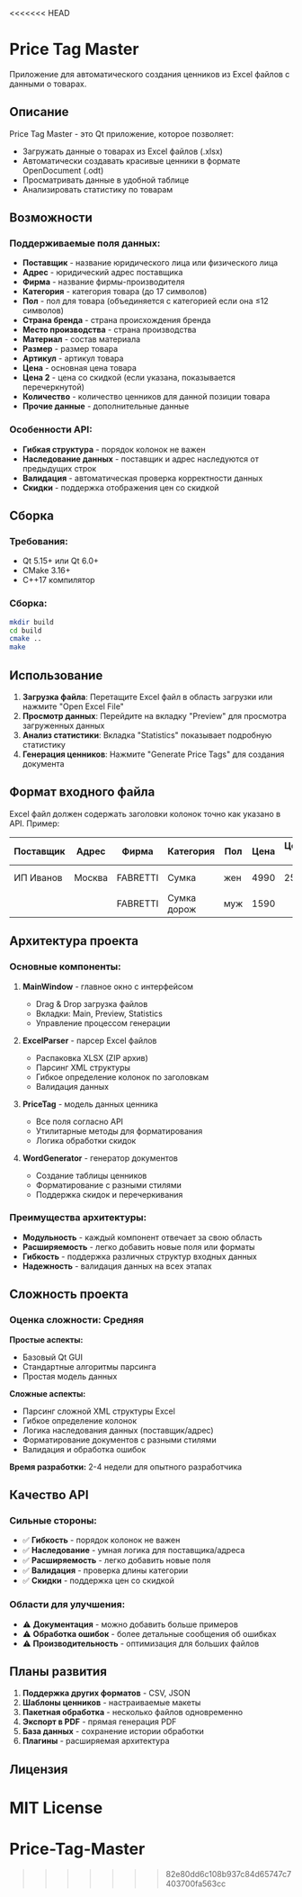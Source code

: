 <<<<<<< HEAD
# Price Tag Master

Приложение для автоматического создания ценников из Excel файлов с данными о товарах.

## Описание

Price Tag Master - это Qt приложение, которое позволяет:
- Загружать данные о товарах из Excel файлов (.xlsx)
- Автоматически создавать красивые ценники в формате OpenDocument (.odt)
- Просматривать данные в удобной таблице
- Анализировать статистику по товарам

## Возможности

### Поддерживаемые поля данных:
- **Поставщик** - название юридического лица или физического лица
- **Адрес** - юридический адрес поставщика
- **Фирма** - название фирмы-производителя
- **Категория** - категория товара (до 17 символов)
- **Пол** - пол для товара (объединяется с категорией если она ≤12 символов)
- **Страна бренда** - страна происхождения бренда
- **Место производства** - страна производства
- **Материал** - состав материала
- **Размер** - размер товара
- **Артикул** - артикул товара
- **Цена** - основная цена товара
- **Цена 2** - цена со скидкой (если указана, показывается перечеркнутой)
- **Количество** - количество ценников для данной позиции товара
- **Прочие данные** - дополнительные данные

### Особенности API:
- **Гибкая структура** - порядок колонок не важен
- **Наследование данных** - поставщик и адрес наследуются от предыдущих строк
- **Валидация** - автоматическая проверка корректности данных
- **Скидки** - поддержка отображения цен со скидкой

## Сборка

### Требования:
- Qt 5.15+ или Qt 6.0+
- CMake 3.16+
- C++17 компилятор

### Сборка:
```bash
mkdir build
cd build
cmake ..
make
```

## Использование

1. **Загрузка файла**: Перетащите Excel файл в область загрузки или нажмите "Open Excel File"
2. **Просмотр данных**: Перейдите на вкладку "Preview" для просмотра загруженных данных
3. **Анализ статистики**: Вкладка "Statistics" показывает подробную статистику
4. **Генерация ценников**: Нажмите "Generate Price Tags" для создания документа

## Формат входного файла

Excel файл должен содержать заголовки колонок точно как указано в API. Пример:

| Поставщик | Адрес | Фирма | Категория | Пол | Цена | Цена 2 | Артикул |
|-----------|-------|-------|-----------|-----|------|--------|---------|
| ИП Иванов | Москва | FABRETTI | Сумка | жен | 4990 | 2540 | VFG0005-5 |
| | | FABRETTI | Сумка дорож | муж | 1590 | | VFF0009-3 |

## Архитектура проекта

### Основные компоненты:

1. **MainWindow** - главное окно с интерфейсом
   - Drag & Drop загрузка файлов
   - Вкладки: Main, Preview, Statistics
   - Управление процессом генерации

2. **ExcelParser** - парсер Excel файлов
   - Распаковка XLSX (ZIP архив)
   - Парсинг XML структуры
   - Гибкое определение колонок по заголовкам
   - Валидация данных

3. **PriceTag** - модель данных ценника
   - Все поля согласно API
   - Утилитарные методы для форматирования
   - Логика обработки скидок

4. **WordGenerator** - генератор документов
   - Создание таблицы ценников
   - Форматирование с разными стилями
   - Поддержка скидок и перечеркивания

### Преимущества архитектуры:

- **Модульность** - каждый компонент отвечает за свою область
- **Расширяемость** - легко добавить новые поля или форматы
- **Гибкость** - поддержка различных структур входных данных
- **Надежность** - валидация данных на всех этапах

## Сложность проекта

### Оценка сложности: **Средняя**

**Простые аспекты:**
- Базовый Qt GUI
- Стандартные алгоритмы парсинга
- Простая модель данных

**Сложные аспекты:**
- Парсинг сложной XML структуры Excel
- Гибкое определение колонок
- Логика наследования данных (поставщик/адрес)
- Форматирование документов с разными стилями
- Валидация и обработка ошибок

**Время разработки:** 2-4 недели для опытного разработчика

## Качество API

### Сильные стороны:
- ✅ **Гибкость** - порядок колонок не важен
- ✅ **Наследование** - умная логика для поставщика/адреса
- ✅ **Расширяемость** - легко добавить новые поля
- ✅ **Валидация** - проверка длины категории
- ✅ **Скидки** - поддержка цен со скидкой

### Области для улучшения:
- ⚠️ **Документация** - можно добавить больше примеров
- ⚠️ **Обработка ошибок** - более детальные сообщения об ошибках
- ⚠️ **Производительность** - оптимизация для больших файлов

## Планы развития

1. **Поддержка других форматов** - CSV, JSON
2. **Шаблоны ценников** - настраиваемые макеты
3. **Пакетная обработка** - несколько файлов одновременно
4. **Экспорт в PDF** - прямая генерация PDF
5. **База данных** - сохранение истории обработки
6. **Плагины** - расширяемая архитектура

## Лицензия

MIT License 
=======
# Price-Tag-Master
>>>>>>> 82e80dd6c108b937c84d65747c7403700fa563cc
